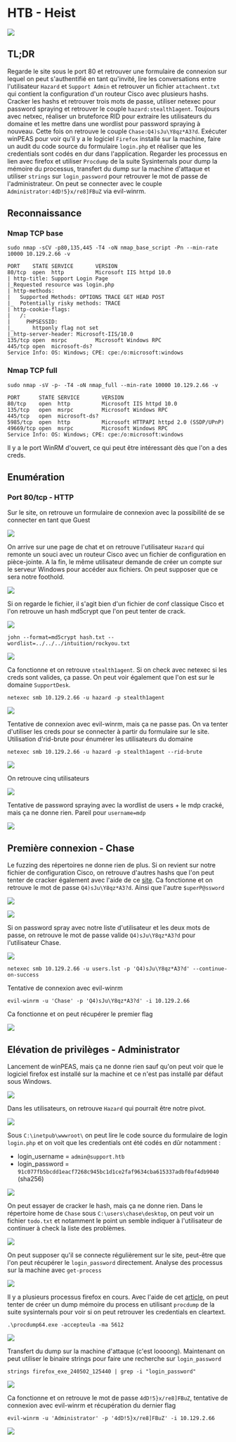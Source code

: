 # HTB - Heist

![](img/card.png)

## TL;DR

Regarde le site sous le port 80 et retrouver une formulaire de connexion sur lequel on peut s'authentifié en tant qu'invité, lire les conversations entre l'utilisateur `Hazard` et `Support Admin` et retrouver un fichier `attachment.txt` qui contient la configuration d'un routeur Cisco avec plusieurs hashs. Cracker les hashs et retrouver trois mots de passe, utiliser netexec pour password spraying et retrouver le couple `hazard:stealth1agent`. Toujours avec netxec, réaliser un bruteforce RID pour extraire les utilisateurs du domaine et les mettre dans une wordlist pour password spraying à nouveau. Cette fois on retrouve le couple `Chase:Q4)sJu\Y8qz*A3?d`. Exécuter winPEAS pour voir qu'il y a le logiciel `Firefox` installé sur la machine, faire un audit du code source du formulaire `login.php` et réaliser que les credentials sont codés en dur dans l'application. Regarder les processus en lien avec firefox et utiliser `Procdump` de la suite Sysinternals pour dump la mémoire du processus, transfert du dump sur la machine d'attaque et utiliser `strings` sur `login_password` pour retrouver le mot de passe de l'administrateur. On peut se connecter avec le couple `Administrator:4dD!5}x/re8]FBuZ` via evil-winrm.

## Reconnaissance

### Nmap TCP base

```
sudo nmap -sCV -p80,135,445 -T4 -oN nmap_base_script -Pn --min-rate 10000 10.129.2.66 -v

PORT    STATE SERVICE       VERSION
80/tcp  open  http          Microsoft IIS httpd 10.0
| http-title: Support Login Page
|_Requested resource was login.php
| http-methods:
|   Supported Methods: OPTIONS TRACE GET HEAD POST
|_  Potentially risky methods: TRACE
| http-cookie-flags:
|   /:
|     PHPSESSID:
|_      httponly flag not set
|_http-server-header: Microsoft-IIS/10.0
135/tcp open  msrpc         Microsoft Windows RPC
445/tcp open  microsoft-ds?
Service Info: OS: Windows; CPE: cpe:/o:microsoft:windows
```

### Nmap TCP full

```
sudo nmap -sV -p- -T4 -oN nmap_full --min-rate 10000 10.129.2.66 -v

PORT      STATE SERVICE       VERSION
80/tcp    open  http          Microsoft IIS httpd 10.0
135/tcp   open  msrpc         Microsoft Windows RPC
445/tcp   open  microsoft-ds?
5985/tcp  open  http          Microsoft HTTPAPI httpd 2.0 (SSDP/UPnP)
49669/tcp open  msrpc         Microsoft Windows RPC
Service Info: OS: Windows; CPE: cpe:/o:microsoft:windows
```

Il y a le port WinRM d'ouvert, ce qui peut être intéressant dès que l'on a des creds.

## Enumération

### Port 80/tcp - HTTP

Sur le site, on retrouve un formulaire de connexion avec la possibilité de se connecter en tant que Guest

![](img/80-login.png)

On arrive sur une page de chat et on retrouve l'utilisateur `Hazard` qui remonte un souci avec un routeur Cisco avec un fichier de configuration en pièce-jointe. A la fin, le même utilisateur demande de créer un compte sur le serveur Windows pour accéder aux fichiers. On peut supposer que ce sera notre foothold.

![](img/80-chat.png)

Si on regarde le fichier, il s'agit bien d'un fichier de conf classique Cisco et l'on retrouve un hash md5crypt que l'on peut tenter de crack.

![](img/80-conf-cisco.png)

`john --format=md5crypt hash.txt --wordlist=../../../intuition/rockyou.txt`

![](img/crack-md5crypthash.png)

Ca fonctionne et on retrouve `stealth1agent`. Si on check avec netexec si les creds sont valides, ça passe. On peut voir également que l'on est sur le domaine `SupportDesk`.

`netexec smb 10.129.2.66 -u hazard -p stealth1agent`

![](img/netexec-valid-account.png)

Tentative de connexion avec evil-winrm, mais ça ne passe pas. On va tenter d'utiliser les creds pour se connecter à partir du formulaire sur le site. Utilisation d'rid-brute pour énumérer les utilisateurs du domaine

`netexec smb 10.129.2.66 -u hazard -p stealth1agent --rid-brute`

![](img/netexec-rid-brute.png)

On retrouve cinq utilisateurs

![](img/netexec-userslist.png)

Tentative de password spraying avec la wordlist de users + le mdp cracké, mais ça ne donne rien. Pareil pour `username=mdp`

![](img/netexec-fail.png)

## Première connexion - Chase

Le fuzzing des répertoires ne donne rien de plus. Si on revient sur notre fichier de configuration Cisco, on retrouve d'autres hashs que l'on peut tenter de cracker également avec l'aide de ce [site](https://www.firewall.cx/cisco/cisco-routers/cisco-type7-password-crack.html). Ca fonctionne et on retrouve le mot de passe `Q4)sJu\Y8qz*A3?d`. Ainsi que l'autre `$uperP@ssword`

![](img/crack-hash7-cisco.png)

![](img/crack-hash7-cisco-other.png)

Si on password spray avec notre liste d'utilisateur et les deux mots de passe, on retrouve le mot de passe valide `Q4)sJu\Y8qz*A3?d` pour l'utilisateur Chase.

![](img/netexec-passspray.png)

`netexec smb 10.129.2.66 -u users.lst -p 'Q4)sJu\Y8qz*A3?d' --continue-on-success`

Tentative de connexion avec evil-winrm

`evil-winrm -u 'Chase' -p 'Q4)sJu\Y8qz*A3?d' -i 10.129.2.66`

Ca fonctionne et on peut récupérer le premier flag

![](img/userflag.png)

## Elévation de privilèges - Administrator

Lancement de winPEAS, mais ça ne donne rien sauf qu'on peut voir que le logiciel firefox est installé sur la machine et ce n'est pas installé par défaut sous Windows.

![](img/pe-installedsoft.png)

Dans les utilisateurs, on retrouve `Hazard` qui pourrait être notre pivot.

![](img/lat-users.png)

Sous `C:\inetpub\wwwroot\` on peut lire le code source du formulaire de login `login.php` et on voit que les credentials ont été codés en dûr notamment :
- login_username = `admin@support.htb`
- login_password = `91c077fb5bcdd1eacf7268c945bc1d1ce2faf9634cba615337adbf0af4db9040` (sha256)

![](img/pe-loginphp.png)

On peut essayer de cracker le hash, mais ça ne donne rien. Dans le répertoire home de `Chase` sous `C:\users\chase\desktop`, on peut voir un fichier `todo.txt` et notamment le point un semble indiquer à l'utilisateur de continuer à check la liste des problèmes.

![](img/pe-todo.png)

On peut supposer qu'il se connecte régulièrement sur le site, peut-être que l'on peut récupérer le `login_password` directement.
Analyse des processus sur la machine avec `get-process`

![](img/pe-process.png)

Il y a plusieurs processus firefox en cours. Avec l'aide de cet [article](https://book.hacktricks.xyz/windows-hardening/windows-local-privilege-escalation#memory-password-mining), on peut tenter de créer un dump mémoire du process en utilisant `procdump` de la suite sysinternals pour voir si on peut retrouver les credentials en cleartext.

`.\procdump64.exe -accepteula -ma 5612`

![](img/pe-procdump-ff.png)

Transfert du dump sur la machine d'attaque (c'est loooong). Maintenant on peut utiliser le binaire strings pour faire une recherche sur `login_password`

`strings firefox_exe_240502_125440 | grep -i "login_password"`

![](img/pe-strings.png)

Ca fonctionne et on retrouve le mot de passe `4dD!5}x/re8]FBuZ`, tentative de connexion avec evil-winrm et récupération du dernier flag

`evil-winrm -u 'Administrator' -p '4dD!5}x/re8]FBuZ' -i 10.129.2.66`

![](img/pe-winrm.png)
